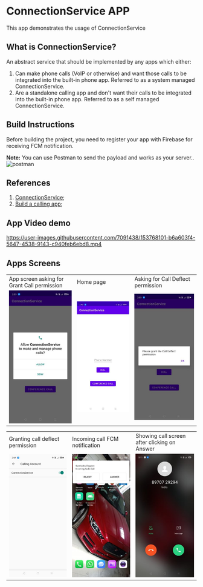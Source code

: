 # ConnectionService APP
This app demonstrates the usage of ConnectionService

## What is ConnectionService?
An abstract service that should be implemented by any apps which either:

1. Can make phone calls (VoIP or otherwise) and want those calls to be integrated into the built-in phone app. Referred to as a system managed ConnectionService.
2. Are a standalone calling app and don't want their calls to be integrated into the built-in phone app. Referred to as a self managed ConnectionService.

## Build Instructions
Before building the project, you need to register your app with Firebase for receiving FCM notification.

**Note:** You can use Postman to send the payload and works as your server..
<img width="647" alt="postman" src="https://user-images.githubusercontent.com/7091438/153768357-7163dfc4-5153-4ef9-ac1c-943df8e8bbb5.png">



## References
1. <a href="https://developer.android.com/reference/android/telecom/ConnectionService">ConnectionService</a>;
2. <a href="https://developer.android.com/guide/topics/connectivity/telecom/selfManaged">Build a calling app</a>;

## App Video demo
https://user-images.githubusercontent.com/7091438/153768101-b6a603f4-5647-4538-9143-c940feb6ebd8.mp4

## Apps Screens

<table>
  <tr>
    <td>App screen asking for Grant Call permission</td>
     <td>Home page</td>
     <td>Asking for Call Deflect permission</td>
  </tr>
  <tr>
    <td><img src="https://github.com/sunnyc111/ConnectionService/blob/master/screen1.jpg"></td>
    <td><img src="https://github.com/sunnyc111/ConnectionService/blob/master/screen2.jpg"></td>
    <td><img src="https://github.com/sunnyc111/ConnectionService/blob/master/screen3.jpg"></td>
  </tr>
 </table>

<table>
  <tr>
    <td>Granting call deflect permission</td>
     <td>Incoming call FCM notification</td>
     <td>Showing call screen after clicking on Answer</td>
  </tr>
  <tr>
    <td><img src="https://github.com/sunnyc111/ConnectionService/blob/master/screen4.jpg"></td>
    <td><img src="https://github.com/sunnyc111/ConnectionService/blob/master/screen5.jpg"></td>
    <td><img src="https://github.com/sunnyc111/ConnectionService/blob/master/screen6.jpg"></td>
  </tr>
 </table>

